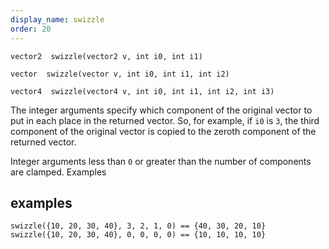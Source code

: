 ```yaml
---
display_name: swizzle
order: 20
---
```

`vector2  swizzle(vector2 v, int i0, int i1)`

`vector  swizzle(vector v, int i0, int i1, int i2)`

`vector4  swizzle(vector4 v, int i0, int i1, int i2, int i3)`

The integer arguments specify which component of the original vector to put in each place in the returned vector. So, for example, if `i0` is `3`, the third component of the original vector is copied to the zeroth component of the returned vector.

Integer arguments less than `0` or greater than the number of components are clamped.
Examples

## examples

```vex
swizzle({10, 20, 30, 40}, 3, 2, 1, 0) == {40, 30, 20, 10}
swizzle({10, 20, 30, 40}, 0, 0, 0, 0) == {10, 10, 10, 10}
```
